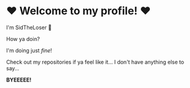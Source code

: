 # :heart: Welcome to my profile! :heart:

I'm SidTheLoser :ribbon:

How ya doin?

I'm doing just *fine*!

Check out my repositories if ya feel like it... I don't have anything else to say...

**BYEEEEE!**
